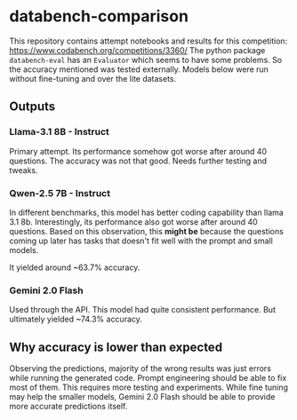 # databench-comparison
This repository contains attempt notebooks and results for this competition: https://www.codabench.org/competitions/3360/
The python package `databench-eval` has an `Evaluator` which seems to have some problems. So the accuracy mentioned was tested externally.
Models below were run without fine-tuning and over the lite datasets.

## Outputs

### Llama-3.1 8B - Instruct
Primary attempt. Its performance somehow got worse after around 40 questions. The accuracy was not that good. Needs further testing and tweaks.

### Qwen-2.5 7B - Instruct
In different benchmarks, this model has better coding capability than llama 3.1 8b. Interestingly, its performance also got worse after around 40 questions. Based on this observation, this **might be** because the questions coming up later has tasks that doesn't fit well with the prompt and small models.

It yielded around ~63.7% accuracy.

### Gemini 2.0 Flash
Used through the API. This model had quite consistent performance. But ultimately yielded ~74.3% accuracy.

## Why accuracy is lower than expected
Observing the predictions, majority of the wrong results was just errors while running the generated code. Prompt engineering should be able to fix most of them. This requires more testing and experiments. While fine tuning may help the smaller models, Gemini 2.0 Flash should be able to provide more accurate predictions itself.
